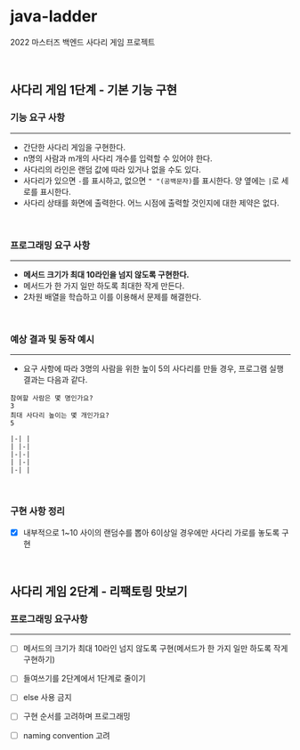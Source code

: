 # java-ladder
2022 마스터즈 백엔드 사다리 게임 프로젝트

<br>

## 사다리 게임 1단계 - 기본 기능 구현

### 기능 요구 사항

---

- 간단한 사다리 게임을 구현한다.
- n명의 사람과 m개의 사다리 개수를 입력할 수 있어야 한다.
- 사다리의 라인은 랜덤 값에 따라 있거나 없을 수도 있다.
- 사다리가 있으면 ``-``를 표시하고, 없으면 ``" "(공백문자)``를 표시한다. 양 옆에는 ``|``로 세로를 표시한다.
- 사다리 상태를 화면에 출력한다. 어느 시점에 출력할 것인지에 대한 제약은 없다.

<br>

### 프로그래밍 요구 사항

---

- **메서드 크기가 최대 10라인을 넘지 않도록 구현한다.**
- 메서드가 한 가지 일만 하도록 최대한 작게 만든다.
- 2차원 배열을 학습하고 이를 이용해서 문제를 해결한다.

<br>

### 예상 결과 및 동작 예시

---

- 요구 사항에 따라 3명의 사람을 위한 높이 5의 사다리를 만들 경우, 프로그램 실행 결과는 다음과 같다.

````
참여할 사람은 몇 명인가요?
3
최대 사다리 높이는 몇 개인가요?
5

|-| |
| |-|
|-|-|
| |-|
|-| |
````

<br>

### 구현 사항 정리

- [X] 내부적으로 1~10 사이의 랜덤수를 뽑아 6이상일 경우에만 사다리 가로를 놓도록 구현

<br>

## 사다리 게임 2단계 - 리팩토링 맛보기

### 프로그래밍 요구사항

---

- [ ] 메서드의 크기가 최대 10라인 넘지 않도록 구현(메서드가 한 가지 일만 하도록 작게 구현하기)
- [ ] 들여쓰기를 2단계에서 1단계로 줄이기
- [ ] else 사용 금지
- [ ] 구현 순서를 고려하며 프로그래밍
- [ ] naming convention 고려



